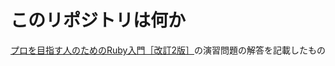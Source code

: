 # このリポジトリは何か
[プロを目指す人のためのRuby入門［改訂2版］](https://gihyo.jp/book/2021/978-4-297-12437-3)の演習問題の解答を記載したもの
